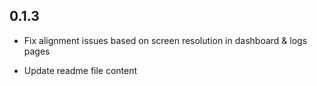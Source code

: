 ## 0.1.3

- Fix alignment issues based on screen resolution in dashboard & logs pages

- Update readme file content